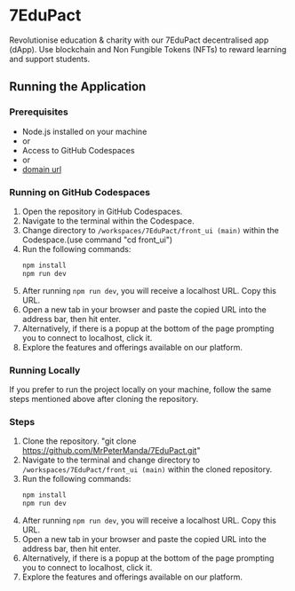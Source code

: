 # 7EduPact
Revolutionise education &amp; charity with our 7EduPact decentralised app (dApp). Use blockchain and Non Fungible Tokens (NFTs) to reward learning and support students. 

## Running the Application

### Prerequisites
- Node.js installed on your machine
- or
- Access to GitHub Codespaces
- or
- [domain url](http://7-edu-pact.vercel.app/)

### Running on GitHub Codespaces
1. Open the repository in GitHub Codespaces.
2. Navigate to the terminal within the Codespace.
3. Change directory to `/workspaces/7EduPact/front_ui (main)` within the Codespace.(use command "cd front_ui")
4. Run the following commands:
    ```bash
    npm install
    npm run dev
    ```
5. After running `npm run dev`, you will receive a localhost URL. Copy this URL.
6. Open a new tab in your browser and paste the copied URL into the address bar, then hit enter.
7. Alternatively, if there is a popup at the bottom of the page prompting you to connect to localhost, click it.
8. Explore the features and offerings available on our platform.

### Running Locally
If you prefer to run the project locally on your machine, follow the same steps mentioned above after cloning the repository.

### Steps
1. Clone the repository. "git clone https://github.com/MrPeterManda/7EduPact.git"
2. Navigate to the terminal and change directory to `/workspaces/7EduPact/front_ui (main)` within the cloned repository.
3. Run the following commands:
    ```bash
    npm install
    npm run dev
    ```
4. After running `npm run dev`, you will receive a localhost URL. Copy this URL.
5. Open a new tab in your browser and paste the copied URL into the address bar, then hit enter.
6. Alternatively, if there is a popup at the bottom of the page prompting you to connect to localhost, click it.
7. Explore the features and offerings available on our platform.
